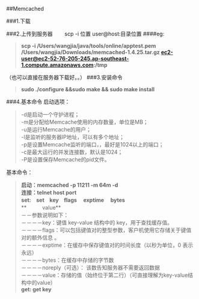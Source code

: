 ##Memcached 

###1.下载  
  
###2.上传到服务器　　
scp  -i 位置 user@host:目录位置
####eg:
> **scp -i /Users/wangjia/java/tools/online/apptest.pem  /Users/wangjia/Downloads/memcached-1.4.25.tar.gz ec2-user@ec2-52-76-205-245.ap-southeast-1.compute.amazonaws.com:/tmp**
  
（也可以直接在服务器下载好。。）
###3.安装命令
> **sudo ./configure &&sudo make  && sudo make install**

###4.基本命令
启动选项：  
> -d是启动一个守护进程；  
> -m是分配给Memcache使用的内存数量，单位是MB；  
> -u是运行Memcache的用户；  
> -l是监听的服务器IP地址，可以有多个地址；  
> -p是设置Memcache监听的端口，，最好是1024以上的端口；  
> -c是最大运行的并发连接数，默认是1024；  
> -P是设置保存Memcache的pid文件。

基本命令：  
> **启动：memcached -p 11211 -m 64m -d**  
> **连接：telnet host port**  
> **set:　set　key　flags　 exptime　 bytes**  
> **　　　value**　　  
> －－参数说明如下：  
> －－－－key：键值 key-value 结构中的 key，用于查找缓存值。  
> －－－－flags：可以包括键值对的整型参数，客户机使用它存储关于键值对的额外信息 。  
> －－－－exptime：在缓存中保存键值对的时间长度（以秒为单位，0 表示永远）  
> －－－－bytes：在缓存中存储的字节数  
> －－－－noreply（可选）： 该数告知服务器不需要返回数据  
> －－－－value：存储的值（始终位于第二行）（可直接理解为key-value结构中的value）  
> **get: get key**
 
